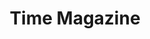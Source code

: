 ---
collection_archive: false
collection_awards: []
collection_category:
  - Exhibited Works 
  - Workplace
  - Travel
  - Environments
  - Portraits
  - Environments
  - Travel
  - Color
  - Reportage
  - Editorial
collection_content: >-
  “_As Grand Canyon National Park Turns 100, Its’ Chief Ranger Plans for the
  Next Century_.” These new works pay homage to American Romanticism and
  celebrate the west as I photograph head ranger Mathew Vandzura at Grandeur
  Point on the South Rim as a nod to Teddy Roosevelt’s legacy of conservation.


  Vandzura talks at length about modernizing an ancient natural wonder, the park
  system’s responsibility to the public, the recent government shutdown, and
  exploring every possible option before limiting visitation to the 6.4 million
  annual park-goers.


  Interview by Lily Rothman, assigned by Kim Bubello.
collection_cover: https://d1sf55qlb7p6hz.cloudfront.net/timeGC-5.jpg
collection_cover_mobile: https://d1sf55qlb7p6hz.cloudfront.net/verticalcovers-10.jpg
collection_description: >-
  _“As Grand Canyon National Park Turns 100, Its’ Chief Ranger Plans for the
  Next Century.”_ A nod to Teddy Roosevelt’s legacy of conservation, these works
  pay homage to American Romanticism as I photograph head ranger Mathew Vandzura
  in the historic Kolb House and South Rim of the Canyon.


  Showcased at the _Grand Canyon National Park 100_ exhibition at Etherton
  Gallery, this work served as a contemporary counterpoint to the historical
  works of Ansel Adams, Lee Friedlander, William Bell, and Barry Goldwater. 
collection_filter: Commissioned + Stock
collection_hidden: false
collection_meta: "Grand Canyon 100th Anniversary\_"
collection_press: []
collection_preview:
  - https://d1sf55qlb7p6hz.cloudfront.net/gc_covers-4.jpg
  - https://d1sf55qlb7p6hz.cloudfront.net/gc_covers-2.jpg
  - https://d1sf55qlb7p6hz.cloudfront.net/gc_covers-1.jpg
  - https://d1sf55qlb7p6hz.cloudfront.net/gc_covers-3.jpg
cover_image: https://d1sf55qlb7p6hz.cloudfront.net/social-12.jpg
date: 
hide_footer: false 
logo: 
navigation_theme: white
px_extra: true
slug: time-magazine-grand-canyon-100th-anniversary
theme_color: EEDDDD
theme_color_all_works: FFBABA
title: Time Magazine
collection_exhibition:
  - content: |-
      **2019**  
      _Grand Canyon National Park 100_  
      Etherton Gallery  
      Tucson, AZ (Group Show)
    template: popup-text-element
collection_blocks:
  - _bookshop_name: collections/media-row-start
    row_alignment: between
  - _bookshop_name: collections/media-element 
    color: C2A282
    image: https://d1sf55qlb7p6hz.cloudfront.net/timeGC-1b.jpg
    margin_left: 20
    margin_right: 0
    margin_y: 100
    width: 60
  - _bookshop_name: collections/media-row
    row_alignment: between
  - _bookshop_name: collections/media-element 
    color: DFEBEF
    image: https://d1sf55qlb7p6hz.cloudfront.net/timeGC-2.jpg
    margin_left: 10
    margin_y: 100
    width: 45
  - _bookshop_name: collections/media-element
    align_y: start
    color: CDB882
    image: https://d1sf55qlb7p6hz.cloudfront.net/timeGC-17-1.jpg
    margin_left: 0
    margin_right: 20
    margin_y: 700
    width: 20
  - _bookshop_name: collections/media-row
    row_alignment: between
  - _bookshop_name: collections/media-element 
    color: D8A6C7
    image: https://d1sf55qlb7p6hz.cloudfront.net/timeGC-4.jpg
    margin_left: 40
    margin_right: 0
    margin_y: 100
    width: 33
  - _bookshop_name: collections/media-row
    row_alignment: between
  - _bookshop_name: collections/media-element 
    color: EEDDDD
    image: https://d1sf55qlb7p6hz.cloudfront.net/timeGC-5.jpg
    margin_left: 25
    margin_y: 100
    width: 55
  - _bookshop_name: collections/media-row
    row_alignment: between
  - _bookshop_name: collections/media-element 
    color: F1B88C
    image: https://d1sf55qlb7p6hz.cloudfront.net/timeGC-6.jpg
    margin_left: 10
    margin_y: 100
    width: 30
  - _bookshop_name: collections/media-element 
    color: CFC78C
    image: https://d1sf55qlb7p6hz.cloudfront.net/timeGC-7.jpg
    margin_right: 10
    margin_y: 400
    width: 45
  - _bookshop_name: collections/media-row
    row_alignment: between
  - _bookshop_name: collections/media-element 
    color: C6A5C1
    image: https://d1sf55qlb7p6hz.cloudfront.net/timeGC-8.jpg
    margin_left: 5
    margin_right: 0
    margin_y: 100
    width: 90
  - _bookshop_name: collections/media-row
    row_alignment: between
  - _bookshop_name: collections/media-element 
    color: D4E8FF
    image: https://d1sf55qlb7p6hz.cloudfront.net/timeGC-9.jpg
    margin_left: 10
    margin_y: 400
    width: 40
  - _bookshop_name: collections/media-element 
    color: FAE386
    image: https://d1sf55qlb7p6hz.cloudfront.net/timeGC-10.jpg
    margin_left: 0
    margin_right: 10
    margin_y: 200
    width: 20
  - _bookshop_name: collections/media-row
    row_alignment: between
  - _bookshop_name: collections/media-element 
    color: EED8CA
    image: https://d1sf55qlb7p6hz.cloudfront.net/timeGC-11.jpg
    margin_left: 15
    margin_right: 15
    margin_y: 200
    width: 60
  - _bookshop_name: collections/media-row
    row_alignment: between
  - _bookshop_name: collections/media-element 
    color: E5DCD0
    image: https://d1sf55qlb7p6hz.cloudfront.net/timeGC-12.jpg
    margin_left: 60
    margin_y: 100
    width: 30
  - _bookshop_name: collections/media-row
    row_alignment: between
  - _bookshop_name: collections/media-element
    align_y: start
    color: E8F3F3
    image: https://d1sf55qlb7p6hz.cloudfront.net/timeGC-13b-single.jpg
    margin_left: 20
    margin_right: 0
    margin_y: 100
    width: 30
  - _bookshop_name: collections/media-element
    align_y: start
    color: F9EAE0
    image: https://d1sf55qlb7p6hz.cloudfront.net/timeGC-13c-single.jpg
    margin_left: 0
    margin_right: 20
    margin_y: 100
    width: 30
  - _bookshop_name: collections/media-row
    row_alignment: between
  - _bookshop_name: collections/media-element 
    color: D2A872
    image: https://d1sf55qlb7p6hz.cloudfront.net/timeGC-14.jpg
    margin_left: 5
    margin_right: 0
    margin_y: 100
    width: 50
  - _bookshop_name: collections/media-row
    row_alignment: between
  - _bookshop_name: collections/media-element 
    color: EED4C4
    image: https://d1sf55qlb7p6hz.cloudfront.net/timeGC-3.jpg
    margin_left: 10
    margin_right: 0
    margin_y: 100
    width: 25
  - _bookshop_name: collections/media-element 
    color: CFB699
    image: https://d1sf55qlb7p6hz.cloudfront.net/timeGC-15.jpg
    margin_right: 25
    margin_y: 400
    width: 33
  - _bookshop_name: collections/media-row
    row_alignment: between
  - _bookshop_name: collections/media-element 
    color: EFDEC3
    image: https://d1sf55qlb7p6hz.cloudfront.net/timeGC-16.jpg
    margin_left: 20
    margin_right: 20
    margin_y: 100
    width: 60
  - _bookshop_name: collections/media-row-end
---